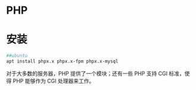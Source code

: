# PHP

# 安装

```bash
##ubuntu
apt install phpx.x phpx.x-fpm phpx.x-mysql
```

对于大多数的服务器，PHP 提供了一个模块；还有一些 PHP 支持 CGI 标准，使得 PHP 能够作为 CGI 处理器来工作。

<?php phpinfo(); ?>